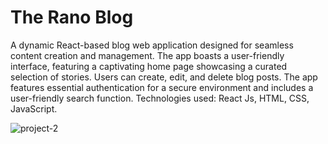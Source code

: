 # The Rano Blog

A dynamic React-based blog web application designed for
seamless content creation and management.
The app boasts a user-friendly interface, featuring a captivating
home page showcasing a curated selection of stories. Users can
create, edit, and delete blog posts.
The app features essential authentication for a secure
environment and includes a user-friendly search function.
Technologies used: React Js, HTML, CSS, JavaScript.

![project-2](https://github.com/Ranojaan/Rano-Blog/assets/50835745/8ead3bbe-1ee4-4103-8541-32d1fd08b14c)

